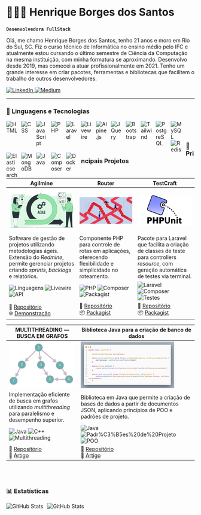 # 👩🏻‍💻 Henrique Borges dos Santos

**`Desenvolvedora FullStack`**

Olá, me chamo Henrique Borges dos Santos, tenho 21 anos e moro em Rio do Sul, SC. Fiz o curso técnico de Informática no ensino médio pelo IFC e atualmente estou cursando o último semestre de Ciência da Computação na mesma instituição, com minha formatura se aproximando. Desenvolvo desde 2019, mas comecei a atuar profissionalmente em 2021. Tenho um grande interesse em criar pacotes, ferramentas e bibliotecas que facilitem o trabalho de outros desenvolvedores.

<p align="left">
<a href="https://www.linkedin.com/in/henrique-borges-dos-santos/">
    <img
        alt="LinkedIn"
        title="Acesse meu LinkedIn"
        src="https://custom-icon-badges.demolab.com/badge/LinkedIn-0077B5?style=for-the-badge&logo=linkedin&logoColor=white"
    />
</a>
<a href="https://medium.com/@henrique.10agr">
    <img
        alt="Medium"
        title="Leia meus artigos no Medium"
        src="https://custom-icon-badges.demolab.com/badge/Medium-000000?style=for-the-badge&logo=medium&logoColor=white"
    />
</a>
</p>

---

### 🤖 Linguagens e Tecnologias

<img
    align="left"
    alt="HTML"
    title="HTML"
    width="30px"
    style="padding-right: 10px;"
    src="https://cdn.jsdelivr.net/gh/devicons/devicon@latest/icons/html5/html5-original.svg"
/>
<img
    align="left"
    alt="CSS"
    title="CSS"
    width="30px"
    style="padding-right: 10px;"
    src="https://cdn.jsdelivr.net/gh/devicons/devicon@latest/icons/css3/css3-original.svg"
/>
<img
    align="left"
    alt="JavaScript"
    title="JavaScript"
    width="30px"
    style="padding-right: 10px;"
    src="https://cdn.jsdelivr.net/gh/devicons/devicon@latest/icons/javascript/javascript-original.svg"
/>
<img
    align="left"
    alt="PHP"
    title="PHP"
    width="30px"
    style="padding-right: 10px;"
    src="https://cdn.jsdelivr.net/gh/devicons/devicon@latest/icons/php/php-original.svg"
/>
<img
    align="left"
    alt="Laravel"
    title="Laravel"
    width="30px"
    style="padding-right: 10px;"
    src="https://cdn.jsdelivr.net/gh/devicons/devicon@latest/icons/laravel/laravel-original.svg"
/>
<img
    align="left"
    alt="Livewire"
    title="Livewire"
    width="30px"
    style="padding-right: 10px;"
    src="https://cdn.jsdelivr.net/gh/devicons/devicon@latest/icons/livewire/livewire-original-wordmark.svg"
/>
<img
    align="left"
    alt="Alpine.js"
    title="Alpine.js"
    width="30px"
    style="padding-right: 10px;"
    src="https://cdn.jsdelivr.net/gh/devicons/devicon@latest/icons/alpinejs/alpinejs-original.svg"
/>
<img
    align="left"
    alt="JQuery"
    title="JQuery"
    width="30px"
    style="padding-right: 10px;"
    src="https://cdn.jsdelivr.net/gh/devicons/devicon@latest/icons/jquery/jquery-original.svg"
/>
<img
    align="left"
    alt="Bootstrap"
    title="Bootstrap"
    width="30px"
    style="padding-right: 10px;"
    src="https://cdn.jsdelivr.net/gh/devicons/devicon@latest/icons/bootstrap/bootstrap-original.svg"
/>
<img
    align="left"
    alt="Tailwind"
    title="Tailwind"
    width="30px"
    style="padding-right: 10px;"
    src="https://cdn.jsdelivr.net/gh/devicons/devicon@latest/icons/tailwindcss/tailwindcss-original.svg"
/>
<img
    align="left"
    alt="PostgreSQL"
    title="PostgreSQL"
    width="30px"
    style="padding-right: 10px;"
    src="https://cdn.jsdelivr.net/gh/devicons/devicon@latest/icons/postgresql/postgresql-original.svg"
/>
<img
    align="left"
    alt="MySQL"
    title="MySQL"
    width="30px"
    style="padding-right: 10px;"
    src="https://cdn.jsdelivr.net/gh/devicons/devicon@latest/icons/mysql/mysql-original.svg"
/>
<img
    align="left"
    alt="Redis"
    title="Redis"
    width="30px"
    style="padding-right: 10px;"
    src="https://cdn.jsdelivr.net/gh/devicons/devicon@latest/icons/redis/redis-original.svg"
/>
<img
    align="left"
    alt="Elasticsearch"
    title="Elasticsearch"
    width="30px"
    style="padding-right: 10px;"
    src="https://cdn.jsdelivr.net/gh/devicons/devicon@latest/icons/elasticsearch/elasticsearch-original.svg"
/>
<img
    align="left"
    alt="MongoDB"
    title="MongoDB"
    width="30px"
    style="padding-right: 10px;"
    src="https://cdn.jsdelivr.net/gh/devicons/devicon@latest/icons/mongodb/mongodb-original.svg"
/>
<img
    align="left"
    alt="Java"
    title="Java"
    width="30px"
    style="padding-right: 10px;"
    src="https://cdn.jsdelivr.net/gh/devicons/devicon@latest/icons/java/java-original.svg"
/>
<img
    align="left"
    alt="Composer"
    title="Composer"
    width="30px"
    style="padding-right: 10px;"
    src="https://cdn.jsdelivr.net/gh/devicons/devicon@latest/icons/composer/composer-original.svg"
/>
<img
    align="left"
    alt="Docker"
    title="Docker"
    width="30px"
    style="padding-right: 10px;"
    src="https://cdn.jsdelivr.net/gh/devicons/devicon@latest/icons/docker/docker-original.svg"
/>

<br/>
<br/>

### 🚀 Principais Projetos

| **Agilmine**                                                                                          | **Router**                                                                                         | **TestCraft**                                                                                          |
|-------------------------------------------------------------------------------------------------------|----------------------------------------------------------------------------------------------------|--------------------------------------------------------------------------------------------------------|
| <img src="./agilmine.jpg" alt="Agilmine" width="250px" />                        | <img src="./router.jpeg" alt="Router" width="250px" />                       | <img src="./TestCraft.webp" alt="TestCraft" width="250px" />                        |
| Software de gestão de projetos utilizando metodologias ágeis. Extensão do *Redmine*, permite gerenciar projetos criando *sprints*, *backlogs* e relatórios. | Componente PHP para controle de rotas em aplicações, oferecendo flexibilidade e simplicidade no roteamento. | Pacote para Laravel que facilita a criação de classes de teste para controllers *resource*, com geração automática de testes via terminal. |
| ![Linguagens](https://img.shields.io/badge/Laravel-blue) ![Livewire](https://img.shields.io/badge/Livewire-red) ![API](https://img.shields.io/badge/Redmine-API-yellow) | ![PHP](https://img.shields.io/badge/Linguagem-PHP-blue) ![Composer](https://img.shields.io/badge/Composer-orange) ![Packagist](https://img.shields.io/badge/Packagist-brightgreen) | ![Laravel](https://img.shields.io/badge/Laravel-blue) ![Composer](https://img.shields.io/badge/Composer-orange) ![Testes](https://img.shields.io/badge/Testes%20Unit%C3%A1rios-green) |
| 📂 [Repositório](https://github.com/HenriqueBS0/agilmine) <br> 🌐 [Demonstração](http://agilmine.henriquebs0.site/) | 📂 [Repositório](https://github.com/HenriqueBS0/router) <br> 📦 [Packagist](https://packagist.org/packages/henriquebs0/router) | 📂 [Repositório](https://github.com/fabtec-ifc/testcraft) <br> 📦 [Packagist](https://packagist.org/packages/fabtec/test-craft) |

| **MULTITHREADING — BUSCA EM GRAFOS**                                                                  | **Biblioteca Java para a criação de banco de dados**                                               |
|-------------------------------------------------------------------------------------------------------|----------------------------------------------------------------------------------------------------|
| <img src="./Grafo.webp" alt="Busca em Grafos" width="250px" />                 | <img src="LibJava.webp" alt="Biblioteca Java" width="250px" />              |
| Implementação eficiente de busca em grafos utilizando *multithreading* para paralelismo e desempenho superior. | Biblioteca em Java que permite a criação de bases de dados a partir de documentos JSON, aplicando princípios de POO e padrões de projeto. |
| ![Java](https://img.shields.io/badge/Java-blue) ![C++](https://img.shields.io/badge/C%2B%2B-yellow) ![Multithreading](https://img.shields.io/badge/Multithreading-red) | ![Java](https://img.shields.io/badge/Java-blue) ![Padr%C3%B5es%20de%20Projeto](https://img.shields.io/badge/Padr%C3%B5es%20de%20Projeto-brightgreen) ![POO](https://img.shields.io/badge/POO-orange) |
| 📂 [Repositório](https://github.com/HenriqueBS0/busca-grafo-multithread) <br> 📝 [Artigo](https://medium.com/@henrique.10agr/multithreading-busca-em-grafos-7df3103fe723) | 📂 [Repositório](https://github.com/HenriqueBS0/biblioteca-criacao-banco-dados) <br> 📝 [Artigo](https://medium.com/@henrique.10agr/biblioteca-java-para-a-cria%C3%A7%C3%A3o-de-banco-de-dados-bd5b23f4e129) |

<br/>
<br/>

### 📊 Estatísticas

<div>

  <img
    align="left"
    alt="GitHub Stats"
    height="200"
    style="padding-right: 10px;"
    src="https://github-readme-stats.vercel.app/api?username=HenriqueBS0&theme=vue&show_icons=true&include_all_commits=true&locale=pt-br"
  />

<img
      align="left"
      alt="GitHub Stats"
      height="200"
      src="https://github-readme-stats.vercel.app/api/top-langs/?username=HenriqueBS0&theme=vue&layout=compact&custom_title=Tecnologias&langs_count=9"
  />

</div>
